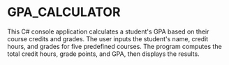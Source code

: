 # GPA_CALCULATOR
This C# console application calculates a student's GPA based on their course credits and grades. The user inputs the student's name, credit hours, and grades for five predefined courses. The program computes the total credit hours, grade points, and GPA, then displays the results. 
